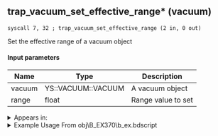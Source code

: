 ## trap_vacuum_set_effective_range* (vacuum)

`syscall 7, 32 ; trap_vacuum_set_effective_range (2 in, 0 out)`

Set the effective range of a vacuum object

#### Input parameters
| Name | Type | Description
|------|------|------------
| vacuum   | YS::VACUUM::VACUUM   | A vacuum object
| range   | float   | Range value to set




<details>
	<summary>Appears in:</summary>
| filename | Entity (obj)
|----------|-------------
| obj\B_EX370\b_ex.bdscript       | ((B) Zexion (Absent Silhouette))          
| obj\B_EX420\b_ex.bdscript       | ((B) Lingering Will)          
| obj\B_NM110\b_nm.bdscript       | ((B) The Experiment)          
| obj\B_NM110_L_ARM\b_nm.bdscript       | ((B) The Experiment (Left Hand))          
| obj\M_EX120\m_ex.bdscript       | ((M) Emerald Blues)          
| obj\M_EX120_HB\m_ex.bdscript       | ((M) Spring Metal)          
| obj\M_EX120_NM\m_ex.bdscript       | ((M) Emerald Blues (NM))          
| obj\M_EX120_TR\m_ex.bdscript       | ((M) Emerald Blues (TR))          
| obj\N_CM000_BTL\n_cm.bdscript       | ((N) Marluxia (BTL) (CM))          
| obj\N_CM020_BTL\n_cm.bdscript       | ((N) Lexaeus (BTL) (CM))          
| obj\N_HB630\n_hb.bdscript       | ((N) Sephiroth (HB))          

</details>

<details>
	<summary>Example Usage From obj\B_EX370\b_ex.bdscript</summary>
```plaintext
L15007:
 popToSp 0
 pushFromFSpVal 68
 pushImm 0
 sub 
 eqz 
 jz L15068
 pushFromFSpVal 64
 pushImm 64
 add 
 pushImmf 6
 syscall 2, 77 ; trap_vacuum_create (2 in, 1 out)
 popToSpVal 68
 pushFromFSpVal 68
 pushImmf 0
 syscall 2, 82 ; trap_vacuum_set_rot_speed (2 in, 0 out)
 pushFromFSpVal 68
 pushImmf 100
 syscall 2, 83 ; trap_vacuum_set_near_range (2 in, 0 out)
 pushFromFSpVal 68
 pushImm 3
 syscall 2, 79 ; trap_vacuum_set_ignore_type (2 in, 0 out)
 pushFromFSpVal 68
 pushImmf 0.01
 syscall 2, 84 ; trap_vacuum_set_dist_rate (2 in, 0 out)
 pushFromFSpVal 68
 pushImmf 2000
 syscall 7, 32 ; trap_vacuum_set_effective_range (2 in, 0 out)
 jmp L15068
```
</details>

